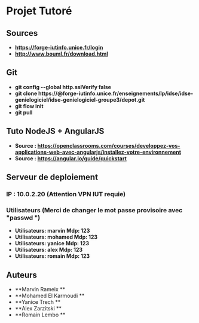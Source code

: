 # Projet Tutoré

## Sources
* **https://forge-iutinfo.unice.fr/login**
* **http://www.bouml.fr/download.html**

## Git
* **git config --global http.sslVerify false**
* **git clone https://<identifiant>@forge-iutinfo.unice.fr/enseignements/lp/idse/idse-genielogiciel/idse-genielogiciel-groupe3/depot.git**
* **git flow init**
* **git pull**

## Tuto NodeJS + AngularJS
* **Source : https://openclassrooms.com/courses/developpez-vos-applications-web-avec-angularjs/installez-votre-environnement**
* **Source : https://angular.io/guide/quickstart**

## Serveur de deploiement
### IP : 10.0.2.20 (Attention VPN IUT requie)
### Utilisateurs (Merci de changer le mot passe provisoire avec "passwd <identifiant>")
* **Utilisateurs:	marvin		Mdp:	123**
* **Utilisateurs:	mohamed		Mdp:	123**
* **Utilisateurs:	yanice		Mdp:	123**
* **Utilisateurs:	alex		Mdp:	123**
* **Utilisateurs:	romain		Mdp:	123**

## Auteurs

* **Marvin Rameix		**
* **Mohamed El Karmoudi	**
* **Yanice Trech		**
* **Alex Zarzitski		**
* **Romain Lembo		**
